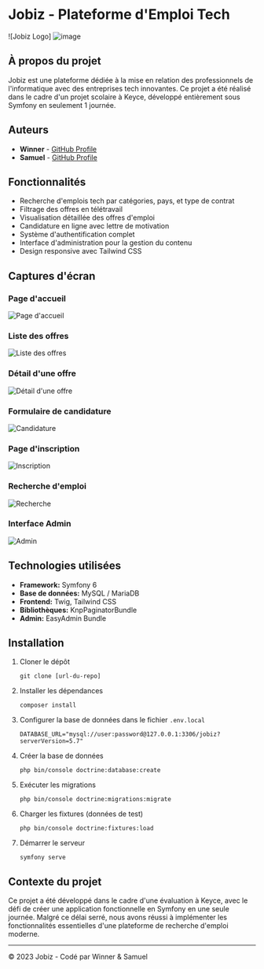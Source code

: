 # Jobiz - Plateforme d'Emploi Tech

![Jobiz Logo] ![image](https://github.com/user-attachments/assets/7e09a85b-ad69-4d57-bd62-e3049654836b)

## À propos du projet

Jobiz est une plateforme dédiée à la mise en relation des professionnels de l'informatique avec des entreprises tech innovantes. Ce projet a été réalisé dans le cadre d'un projet scolaire à Keyce, développé entièrement sous Symfony en seulement 1 journée.

## Auteurs

- **Winner** - [GitHub Profile](https://github.com/winner-kw3/)
- **Samuel** - [GitHub Profile](https://github.com/samitochi04)

## Fonctionnalités

- Recherche d'emplois tech par catégories, pays, et type de contrat
- Filtrage des offres en télétravail
- Visualisation détaillée des offres d'emploi
- Candidature en ligne avec lettre de motivation
- Système d'authentification complet
- Interface d'administration pour la gestion du contenu
- Design responsive avec Tailwind CSS

## Captures d'écran

### Page d'accueil

![Page d'accueil](![image1](https://github.com/user-attachments/assets/31f12e3b-5cea-4e69-94ec-57da54216df6))

### Liste des offres

![Liste des offres](![image3](https://github.com/user-attachments/assets/6f8c5f2b-a3b7-467a-a02a-9576913a7694))


### Détail d'une offre

![Détail d'une offre](public/assets/jobiz/image3.png)

### Formulaire de candidature

![Candidature](public/assets/jobiz/image4.png)

### Page d'inscription

![Inscription](public/assets/jobiz/image5.png)

### Recherche d'emploi

![Recherche](public/assets/jobiz/image6.png)

### Interface Admin

![Admin](public/assets/jobiz/image7.png)

## Technologies utilisées

- **Framework:** Symfony 6
- **Base de données:** MySQL / MariaDB
- **Frontend:** Twig, Tailwind CSS
- **Bibliothèques:** KnpPaginatorBundle
- **Admin:** EasyAdmin Bundle

## Installation

1. Cloner le dépôt

   ```
   git clone [url-du-repo]
   ```

2. Installer les dépendances

   ```
   composer install
   ```

3. Configurer la base de données dans le fichier `.env.local`

   ```
   DATABASE_URL="mysql://user:password@127.0.0.1:3306/jobiz?serverVersion=5.7"
   ```

4. Créer la base de données

   ```
   php bin/console doctrine:database:create
   ```

5. Exécuter les migrations

   ```
   php bin/console doctrine:migrations:migrate
   ```

6. Charger les fixtures (données de test)

   ```
   php bin/console doctrine:fixtures:load
   ```

7. Démarrer le serveur
   ```
   symfony serve
   ```

## Contexte du projet

Ce projet a été développé dans le cadre d'une évaluation à Keyce, avec le défi de créer une application fonctionnelle en Symfony en une seule journée. Malgré ce délai serré, nous avons réussi à implémenter les fonctionnalités essentielles d'une plateforme de recherche d'emploi moderne.

---

© 2023 Jobiz - Codé par Winner & Samuel
